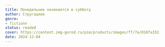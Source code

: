 ```yaml
---
title: Понедельник начинается в субботу
author: Стругацкие
genre:
- fictionn
status: readed
cover: https://content.img-gorod.ru/pim/products/images/ff/7a/018fa152-93f5-7bbb-b00c-e7fe55c7ff7a.jpg?width=0&height=1200&fit=bounds
date: 2024-12-04
---
```


